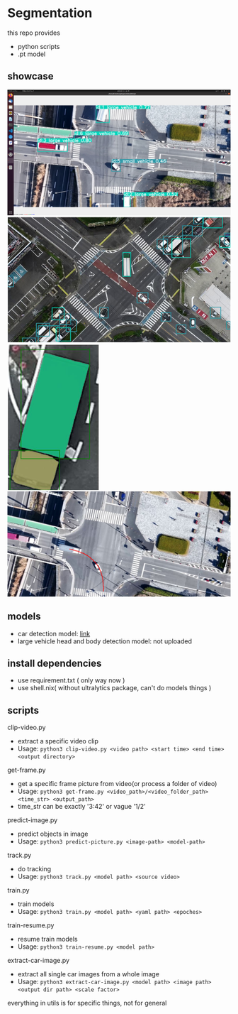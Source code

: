 # Segmentation

this repo provides
- python scripts
- .pt model

## showcase
![track](showcase/track.png)
![detect](showcase/detect.png)
![segmentation](showcase/segmentation.png)
![trajectory](showcase/trajectory.jpg)

## models
- car detection model: [link](https://drive.google.com/file/d/19w6EodGfI4N5umUrCnogOe-czuRiLX-g/view?usp=drive_link)
- large vehicle head and body detection model: not uploaded

## install dependencies
- use requirement.txt ( only way now )
- use shell.nix( without ultralytics package, can't do models things )

## scripts
clip-video.py
- extract a specific video clip
- Usage: `python3 clip-video.py <video path> <start time> <end time> <output directory>`

get-frame.py
- get a specific frame picture from video(or process a folder of video)
- Usage: `python3 get-frame.py <video_path>/<video_folder_path> <time_str> <output_path>`
- time_str can be exactly '3:42' or vague '1/2'

predict-image.py
- predict objects in image
- Usage: `python3 predict-picture.py <image-path> <model-path>`

track.py
- do tracking
- Usage: `python3 track.py <model path> <source video>`

train.py
- train models
- Usage: `python3 train.py <model path> <yaml path> <epoches>`

train-resume.py
- resume train models
- Usage: `python3 train-resume.py <model path>`

extract-car-image.py
- extract all single car images from a whole image
- Usage: `python3 extract-car-image.py <model path> <image path> <output dir path> <scale factor>`

everything in utils is for specific things, not for general
